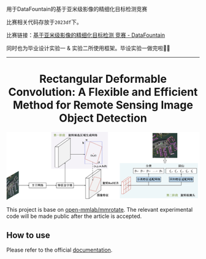 用于DataFountain的基于亚米级影像的精细化目标检测竞赛

比赛相关代码存放于`2023df`下。

比赛链接：[基于亚米级影像的精细化目标检测 竞赛 - DataFountain](https://www.datafountain.cn/competitions/637)

同时也为毕业设计实验一 & 实验二所使用框架。毕设实验一做完啦🥳🥳

---

<h1 align = "center">Rectangular Deformable Convolution: A Flexible and Efficient Method for Remote Sensing Image Object Detection</h1>

![resources/experiment1/Fig1.png](resources/experiment1/Fig1.png)

This project is base on [open-mmlab/mmrotate](https://github.com/open-mmlab/mmrotate). The relevant experimental code will be made public after the article is accepted.

## How to use

Please refer to the official [documentation](https://mmrotate.readthedocs.io/en/latest/).